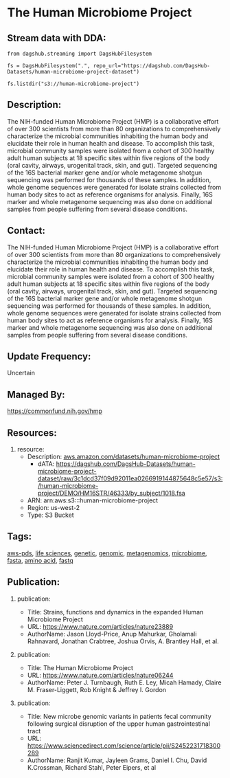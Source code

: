 # The Human Microbiome Project



## Stream data with DDA:
```
from dagshub.streaming import DagsHubFilesystem

fs = DagsHubFilesystem(".", repo_url="https://dagshub.com/DagsHub-Datasets/human-microbiome-project-dataset")

fs.listdir("s3://human-microbiome-project")
```

## Description: 
The NIH-funded Human Microbiome Project (HMP) is a collaborative effort of over 300 scientists from more than 80 organizations to comprehensively characterize the microbial communities inhabiting the human body and elucidate their role in human health and disease. To accomplish this task, microbial community samples were isolated from a cohort of 300 healthy adult human subjects at 18 specific sites within five regions of the body (oral cavity, airways, urogenital track, skin, and gut). Targeted sequencing of the 16S bacterial marker gene and/or whole metagenome shotgun sequencing was performed for thousands of these samples. In addition, whole genome sequences were generated for isolate strains collected from human body sites to act as reference organisms for analysis. Finally, 16S marker and whole metagenome sequencing was also done on additional samples from people suffering from several disease conditions.
## Contact: 
The NIH-funded Human Microbiome Project (HMP) is a collaborative effort of over 300 scientists from more than 80 organizations to comprehensively characterize the microbial communities inhabiting the human body and elucidate their role in human health and disease. To accomplish this task, microbial community samples were isolated from a cohort of 300 healthy adult human subjects at 18 specific sites within five regions of the body (oral cavity, airways, urogenital track, skin, and gut). Targeted sequencing of the 16S bacterial marker gene and/or whole metagenome shotgun sequencing was performed for thousands of these samples. In addition, whole genome sequences were generated for isolate strains collected from human body sites to act as reference organisms for analysis. Finally, 16S marker and whole metagenome sequencing was also done on additional samples from people suffering from several disease conditions.
## Update Frequency: 
Uncertain
## Managed By: 
https://commonfund.nih.gov/hmp
## Resources: 
1. resource: 
	- Description: [aws.amazon.com/datasets/human-microbiome-project](https://dagshub.com/DagsHub-Datasets/human-microbiome-project-dataset/src/main/s3:/human-microbiome-project)
        - dATA: https://dagshub.com/DagsHub-Datasets/human-microbiome-project-dataset/raw/3c1dcd37f09d92011ea0266919144875648c5e57/s3:/human-microbiome-project/DEMO/HM16STR/46333/by_subject/1018.fsa
	- ARN: arn:aws:s3:::human-microbiome-project
	- Region: us-west-2
	- Type: S3 Bucket

## Tags: 
[aws-pds](#aws-pds), [life sciences](#life&nbspsciences), [genetic](#genetic), [genomic](#genomic), [metagenomics](#metagenomics), [microbiome](#microbiome), [fasta](#fasta), [amino acid](#amino&nbspacid), [fastq](#fastq)
## Publication: 
1. publication: 
	- Title: Strains, functions and dynamics in the expanded Human Microbiome Project
	- URL: https://www.nature.com/articles/nature23889
	- AuthorName: Jason Lloyd-Price, Anup Mahurkar, Gholamali Rahnavard, Jonathan Crabtree, Joshua Orvis, A. Brantley Hall, et al.

2. publication: 
	- Title: The Human Microbiome Project
	- URL: https://www.nature.com/articles/nature06244
	- AuthorName: Peter J. Turnbaugh, Ruth E. Ley, Micah Hamady, Claire M. Fraser-Liggett, Rob Knight & Jeffrey I. Gordon

3. publication: 
	- Title: New microbe genomic variants in patients fecal community following surgical disruption of the upper human gastrointestinal tract
	- URL: https://www.sciencedirect.com/science/article/pii/S2452231718300289
	- AuthorName: Ranjit Kumar, Jayleen Grams, Daniel I. Chu, David K.Crossman, Richard Stahl, Peter Eipers, et al
